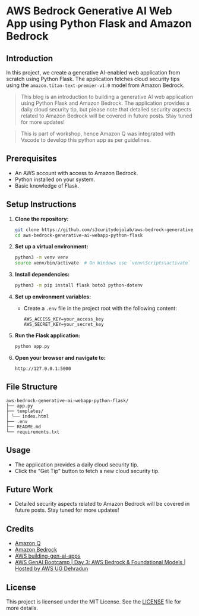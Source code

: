 # AWS Bedrock Generative AI Web App using Python Flask and Amazon Bedrock


## Introduction

In this project, we create a generative AI-enabled web application from scratch using Python Flask. The application fetches cloud security tips using the `amazon.titan-text-premier-v1:0` model from Amazon Bedrock.

> This blog is an introduction to building a generative AI web application using Python Flask and Amazon Bedrock. The application provides a daily cloud security tip, but please note that detailed security aspects related to Amazon Bedrock will be covered in future posts. Stay tuned for more updates!

> This is part of workshop, hence Amazon Q was integrated with Vscode to develop this python app as per guidelines.

## Prerequisites

- An AWS account with access to Amazon Bedrock.
- Python installed on your system.
- Basic knowledge of Flask.

## Setup Instructions

1. **Clone the repository:**
    ```sh
    git clone https://github.com/s3curitydojolab/aws-bedrock-generative-ai-webapp-python-flask
    cd aws-bedrock-generative-ai-webapp-python-flask
    ```

2. **Set up a virtual environment:**
    ```sh
    python3 -m venv venv
    source venv/bin/activate  # On Windows use `venv\Scripts\activate`
    ```

3. **Install dependencies:**
    ```sh
    python3 -m pip install flask boto3 python-dotenv
    ```

4. **Set up environment variables:**
    - Create a `.env` file in the project root with the following content:
        ```
        AWS_ACCESS_KEY=your_access_key
        AWS_SECRET_KEY=your_secret_key
        ```

5. **Run the Flask application:**
    ```sh
    python app.py
    ```

6. **Open your browser and navigate to:**
    ```
    http://127.0.0.1:5000
    ```

## File Structure

```
aws-bedrock-generative-ai-webapp-python-flask/
├── app.py
├── templates/
│ └── index.html
├── .env
├── README.md
└── requirements.txt
```


## Usage

- The application provides a daily cloud security tip.
- Click the "Get Tip" button to fetch a new cloud security tip.

## Future Work

- Detailed security aspects related to Amazon Bedrock will be covered in future posts. Stay tuned for more updates!

## Credits

- [Amazon Q](https://aws.amazon.com/q/)
- [Amazon Bedrock](https://aws.amazon.com/bedrock)
- [AWS building-gen-ai-apps](https://catalog.workshops.aws/building-gen-ai-apps)
- [AWS GenAI Bootcamp | Day 3: AWS Bedrock & Foundational Models | Hosted by AWS UG Dehradun](https://www.youtube.com/watch?v=DjhcU4uZ2VQ)

## License

This project is licensed under the MIT License. See the [LICENSE](LICENSE) file for more details.
